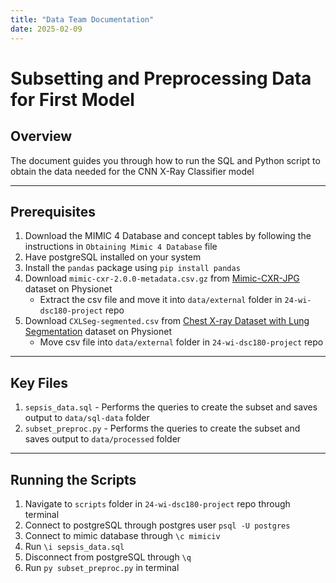 ```yaml
---
title: "Data Team Documentation"
date: 2025-02-09
---
```


# Subsetting and Preprocessing Data for First Model

## Overview
The document guides you through how to run the SQL and Python script to obtain the data needed for the CNN X-Ray Classifier model

---

## Prerequisites

1. Download the MIMIC 4 Database and concept tables by following the instructions in `Obtaining Mimic 4 Database` file
2. Have postgreSQL installed on your system
3. Install the `pandas` package using `pip install pandas`
4. Download `mimic-cxr-2.0.0-metadata.csv.gz` from [Mimic-CXR-JPG](https://physionet.org/content/mimic-cxr-jpg/2.1.0/) dataset on Physionet
    - Extract the csv file and move it into `data/external` folder in `24-wi-dsc180-project` repo
5. Download `CXLSeg-segmented.csv` from [Chest X-ray Dataset with Lung Segmentation](https://physionet.org/content/chest-x-ray-segmentation/1.0.0/) dataset on Physionet
    - Move csv file into `data/external` folder in `24-wi-dsc180-project` repo

---

## Key Files
1. `sepsis_data.sql` - Performs the queries to create the subset and saves output to `data/sql-data` folder
2. `subset_preproc.py` - Performs the queries to create the subset and saves output to `data/processed` folder

---

## Running the Scripts

1. Navigate to `scripts` folder in `24-wi-dsc180-project` repo through terminal
2. Connect to postgreSQL through postgres user `psql -U postgres`
3. Connect to mimic database through `\c mimiciv`
4. Run `\i sepsis_data.sql`
5. Disconnect from postgreSQL through `\q`
2. Run `py subset_preproc.py` in terminal 
